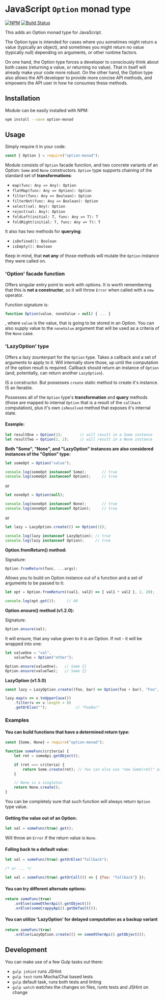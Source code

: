 # JavaScript `Option` monad type

[![NPM](https://img.shields.io/npm/v/option-monad.svg)](https://www.npmjs.com/package/option-monad)
[![Build Status](https://travis-ci.org/mister-spock/option-monad.svg?branch=master)](https://travis-ci.org/mister-spock/option-monad)

This adds an Option monad type for JavaScript.

The Option type is intended for cases where you sometimes might return a value (typically an object), and sometimes you might return no value (typically null) depending on arguments, or other runtime factors.

On one hand, the Option type forces a developer to consciously think about both cases (returning a value, or returning no value). That in itself will already make your code more robust. On the other hand, the Option type also allows the API developer to provide more concise API methods, and empowers the API user in how he consumes these methods.

## Installation

Module can be easily installed with NPM:
```bash
npm install --save option-monad
```

## Usage

Simply require it in your code:
```javascript
const { Option } = require("option-monad");
```

Module consists of `Option` facade function, and two concrete variants of an Option: `Some` and `None` constructors.
`Option` type supports chaining of the standard set of **transformations**:
* `map(func: Any => Any): Option`
* `flatMap(func: Any => Option): Option`
* `filter(func: Any => Boolean): Option`
* `filterNot(func: Any => Boolean): Option`
* `select(val: Any): Option`
* `reject(val: Any): Option`
* `foldLeft(initial: T, func: Any => T): T`
* `foldRight(initial: T, func: Any => T): T`

It also has two methods for **querying**:
* `isDefined(): Boolean`
* `isEmpty(): Boolean`

Keep in mind, that **not any** of those methods will mutate the `Option` instance they were called on.

### 'Option' facade function

Offers singular entry point to work with options. It is worth remembering that this is **not a constructor**, so it will throw `Error` when called with a `new` operator.

Function signature is:
```javascript
function Option(value, noneValue = null) { ... }
```

, where `value` is the value, that is going to be stored in an Option. You can also supply value to the `noneValue` argument that will be used as a criteria of the `None` case.

### 'LazyOption' type

Offers a lazy zounterpart for the `Option` type. Takes a callback and a set of arguments to apply to it. Will internally store those, up until the computation of the option result is required. Callback should return an instance of `Option` (and, potentially, can return another `LazyOption`).

IS a constructor. But possesses `create` static method to create it's instance. IS an Iterable.

Possesses all of the `Option` type's **transformation** and **query** methods (those are mapped to internal `Option` that is a result of the `callback` computation), plus it's own `isResolved` method that exposes it's internal state.

#### Example:
```javascript
let resultOne = Option(1);        // will result in a Some instance
let resultTwo = Option(2, 2);     // will result in a None instance
```

**Both "Some", "None", and "LazyOption" instances are also considered instances of the "Option" type:**
```javascript
let someOpt = Option("value");

console.log(someOpt instanceof Some);       // true
console.log(someOpt instanceof Option);     // true
```

or

```javascript
let noneOpt = Option(null);

console.log(noneOpt instanceof None);       // true
console.log(noneOpt instanceof Option);     // true
```

or

```javascript
let lazy = LazyOption.create(() => Option(1));

console.log(lazy instanceof LazyOption); // true
console.log(lazy instanceof Option);     // true
```

**Option.fromReturn() method:**

Signature:
```javascript
Option.fromReturn(func, ...args);
```

Allows you to build on Option instance out of a function and a set of arguments to be passed to it:
```javascript
let opt = Option.fromReturn((val1, val2) => { val1 * val2 }, 2, 20);

console.log(opt.get());     // 40
```

**Option.ensure() method (v1.2.0):**

Signature:
```javascript
Option.ensure(val);
```

It will ensure, that any value given to it is an Option. If not - it will be wrapped into one:
```javascript
let valueOne = "val",
    valueTwo = Option("other");

Option.ensure(valueOne);   // Some {}
Option.ensure(valueTwo);   // Some {}
```

**LazyOption (v1.5.0)**

```javascript
const lazy = LazyOption.create((foo, bar) => Option(foo + bar), "Foo", "Bar");

lazy.map(v => v.toUpperCase())
    .filter(v => v.length > 0)
    .getOrElse("");             // "FooBar"
```

### Examples

#### You can build functions that have a determined return type:

```javascript
const {Some, None} = require("option-monad");

function someFunc(criteria) {
    let ret = someApi.getObject();

    if (ret === criteria) {
        return Some.create(ret); // You can also use "new Some(ret)" as well
    }

    // None is a singleton
    return None.create();
}
```
You can be completely sure that such function will always return `Option` type value.

#### Getting the value out of an Option:

```javascript
let val = someFunc(true).get();
```
Will throw an `Error` if the return value is `None`.

#### Falling back to a default value:

```javascript
let val = someFunc(true).getOrElse("fallback");

/* or ... */

let val = someFunc(true).getOrCall(() => { {foo: "fallback"} });
```

#### You can try different alternate options:

```javascript
return someFunc(true)
    .orElse(someOtherApi().getObject())
    .orElse(someCrappyApi().getDefault());
```

#### You can utilize 'LazyOption' for delayed computation as a backup variant

```javascript
return someFunc(true)
    .orElse(LazyOption.create(() => someOtherApi().getObject());
```

## Development

You can make use of a few Gulp tasks out there:
* `gulp jshint` runs JSHint
* `gulp test` runs Mocha/Chai based tests
* `gulp` default task, runs both tests and linting
* `gulp watch` watches the changes on files, runts tests and JSHint on change

